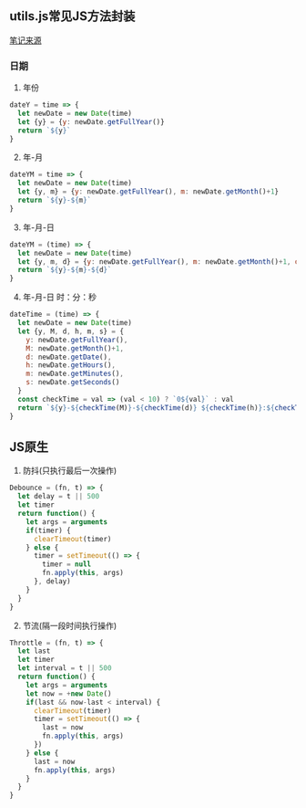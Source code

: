 ## utils.js常见JS方法封装
[笔记来源](https://juejin.im/post/5deb2cdf518825122671b637#heading-23)

### 日期

1. 年份
```javascript
dateY = time => {
  let newDate = new Date(time)
  let {y} = {y: newDate.getFullYear()}
  return `${y}`
}
```

2. 年-月
```javascript
dateYM = time => {
  let newDate = new Date(time)
  let {y, m} = {y: newDate.getFullYear(), m: newDate.getMonth()+1}
  return `${y}-${m}`
}
```

3. 年-月-日
```javascript
dateYM = (time) => {
  let newDate = new Date(time)
  let {y, m, d} = {y: newDate.getFullYear(), m: newDate.getMonth()+1, d: newDate.getDate()}
  return `${y}-${m}-${d}`
}
```

4. 年-月-日 时：分：秒
```javascript
dateTime = (time) => {
  let newDate = new Date(time)
  let {y, M, d, h, m, s} = {
    y: newDate.getFullYear(),
    M: newDate.getMonth()+1,
    d: newDate.getDate(),
    h: newDate.getHours(),
    m: newDate.getMinutes(),
    s: newDate.getSeconds()
  }
  const checkTime = val => (val < 10) ? `0${val}` : val
  return `${y}-${checkTime(M)}-${checkTime(d)} ${checkTime(h)}:${checkTime(m)}:${checkTime(s)}`
}
```

## JS原生

1. 防抖(只执行最后一次操作)
```javascript
Debounce = (fn, t) => {
  let delay = t || 500
  let timer
  return function() {
    let args = arguments
    if(timer) {
      clearTimeout(timer)
    } else {
      timer = setTimeout(() => {
        timer = null
        fn.apply(this, args)
      }, delay)
    }
  }
}

```

2. 节流(隔一段时间执行操作)
```javascript
Throttle = (fn, t) => {
  let last
  let timer
  let interval = t || 500
  return function() {
    let args = arguments
    let now = +new Date()
    if(last && now-last < interval) {
      clearTimeout(timer)
      timer = setTimeout(() => {
        last = now
        fn.apply(this, args)
      })
    } else {
      last = now
      fn.apply(this, args)
    }
  }
}
```
